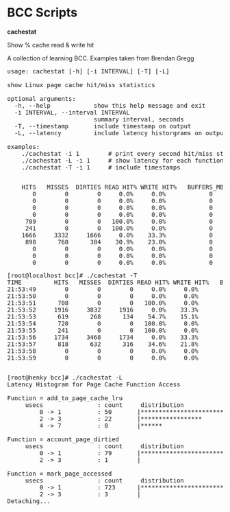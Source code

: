 BCC Scripts 
===========

<b> cachestat </b>

Show % cache read & write hit 

A collection of learning BCC. Examples taken from Brendan Gregg 

<pre>
usage: cachestat [-h] [-i INTERVAL] [-T] [-L]

show Linux page cache hit/miss statistics

optional arguments:
  -h, --help            show this help message and exit
  -i INTERVAL, --interval INTERVAL
                        summary interval, seconds
  -T, --timestamp       include timestamp on output
  -L, --latency         include latency historgrams on output experimental

examples:
    ./cachestat -i 1        # print every second hit/miss stats
    ./cachestat -L -i 1     # show latency for each function access
    ./cachestat -T -i 1     # include timestamps

</pre>


<pre>
    HITS   MISSES  DIRTIES READ HIT% WRITE HIT%   BUFFERS_MB  CACHED_MB
       0        0        0     0.0%     0.0%            0        134
       0        0        0     0.0%     0.0%            0        134
       0        0        0     0.0%     0.0%            0        134
       0        0        0     0.0%     0.0%            0        134
     709        0        0   100.0%     0.0%            0        126
     241        0        0   100.0%     0.0%            0        126
    1666     3332     1666     0.0%    33.3%            0        132
     898      768      384    30.9%    23.0%            0        134
       0        0        0     0.0%     0.0%            0        134
       0        0        0     0.0%     0.0%            0        134
       0        0        0     0.0%     0.0%            0        134
</pre>

<pre>
[root@localhost bcc]# ./cachestat -T 
TIME         HITS   MISSES  DIRTIES READ HIT% WRITE HIT%   BUFFERS_MB  CACHED_MB
21:53:49        0        0        0     0.0%     0.0%            0        134
21:53:50        0        0        0     0.0%     0.0%            0        134
21:53:51      708        0        0   100.0%     0.0%            0        126
21:53:52     1916     3832     1916     0.0%    33.3%            0        133
21:53:53      619      268      134    54.7%    15.1%            0        134
21:53:54      720        0        0   100.0%     0.0%            0        126
21:53:55      241        0        0   100.0%     0.0%            0        126
21:53:56     1734     3468     1734     0.0%    33.3%            0        132
21:53:57      818      632      316    34.6%    21.8%            0        134
21:53:58        0        0        0     0.0%     0.0%            0        134
21:53:59        0        0        0     0.0%     0.0%            0        134

</pre>

<pre>
[root@henky bcc]# ./cachestat -L
Latency Histogram for Page Cache Function Access

Function = add_to_page_cache_lru
     usecs               : count     distribution
         0 -> 1          : 50       |****************************************|
         2 -> 3          : 22       |*****************                       |
         4 -> 7          : 8        |******                                  |

Function = account_page_dirtied
     usecs               : count     distribution
         0 -> 1          : 79       |****************************************|
         2 -> 3          : 1        |                                        |

Function = mark_page_accessed
     usecs               : count     distribution
         0 -> 1          : 723      |****************************************|
         2 -> 3          : 3        |                                        |
Detaching...
</pre>
